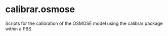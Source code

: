 # calibrar.osmose
Scripts for the calibration of the OSMOSE model using the calibrar package within a PBS 
